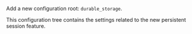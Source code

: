 Add a new configuration root: `durable_storage`.

This configuration tree contains the settings related to the new persistent session feature.
